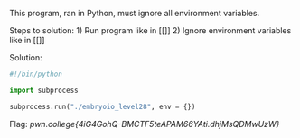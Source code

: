 This program, ran in Python, must ignore all environment variables.

Steps to solution:
	1) Run program like in [[]]
	2) Ignore environment variables like in [[]]

Solution:
```python
#!/bin/python

import subprocess

subprocess.run("./embryoio_level28", env = {})
```

Flag:
	*pwn.college{4iG4GohQ-BMCTF5teAPAM66YAti.dhjMsQDMwUzW}*